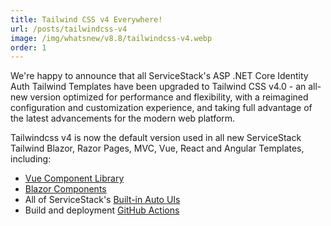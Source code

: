 ```yaml
---
title: Tailwind CSS v4 Everywhere!
url: /posts/tailwindcss-v4
image: /img/whatsnew/v8.8/tailwindcss-v4.webp
order: 1
---
```


We're happy to announce that all ServiceStack's ASP .NET Core Identity Auth Tailwind Templates 
have been upgraded to Tailwind CSS v4.0 - an all-new version optimized for performance and flexibility, 
with a reimagined configuration and customization experience, and taking full advantage of the 
latest advancements for the modern web platform.

Tailwindcss v4 is now the default version used in all new ServiceStack Tailwind Blazor, Razor Pages, MVC, 
Vue, React and Angular Templates, including:

- [Vue Component Library](/vue/)
- [Blazor Components](/blazor)
- All of ServiceStack's [Built-in Auto UIs](/auto-ui)
- Build and deployment [GitHub Actions](https://docs.servicestack.net/github-action-templates)
